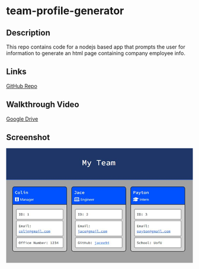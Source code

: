 # team-profile-generator

## Description

This repo contains code for a nodejs based app that prompts the user for information to generate an html page containing company employee info.

## Links

[GitHub Repo](https://github.com/Jacee94/team-profile-generator)

## Walkthrough Video

[Google Drive](https://drive.google.com/file/d/1BbsR94ghQuGKxrYA4Fom7uuofbQmFXb5/view)

## Screenshot

![Portfolio Generator Screenshot](./assets/images/screenshot.JPG)